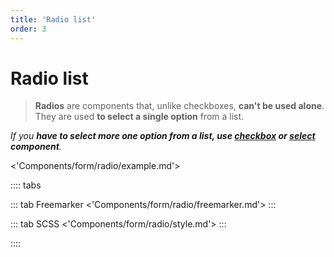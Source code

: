 ```yaml
---
title: 'Radio list'
order: 3
---
```


# Radio list

> **Radios** are components that, unlike checkboxes, **can't be used alone**. They are used **to select a single option** from a list.

_If you **have to select more one option from a list, use [checkbox](/Components/form/checkbox) or [select](/Components/form/select) component**._

<'Components/form/radio/example.md'>

:::: tabs

::: tab Freemarker
<'Components/form/radio/freemarker.md'>
:::

::: tab SCSS
<'Components/form/radio/style.md'>
:::

::::